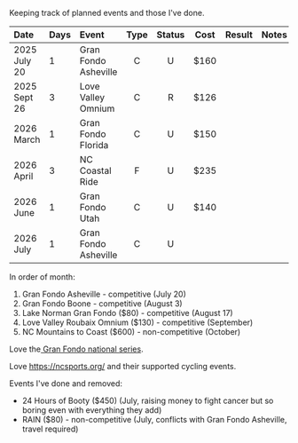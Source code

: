 Keeping track of planned events and those I've done.

| Date         | Days | Event                | Type | Status | Cost | Result | Notes |
| :----------- | :--- | :------------------- | :--: | :----: | :--: | :----: | :---: |
| 2025 July 20 | 1    | Gran Fondo Asheville |  C   |   U    | $160 |        |       |
| 2025 Sept 26 | 3    | Love Valley Omnium   |  C   |   R    | $126 |        |       |
| 2026 March   | 1    | Gran Fondo Florida   |  C   |   U    | $150 |        |       |
| 2026 April   | 3    | NC Coastal Ride      |  F   |   U    | $235 |        |       |
| 2026 June    | 1    | Gran Fondo Utah      |  C   |   U    | $140 |        |       |
| 2026 July    | 1    | Gran Fondo Asheville |  C   |   U    |      |        |       |

In order of month:


1. Gran Fondo Asheville - competitive (July 20)
2. Gran Fondo Boone - competitive (August 3)
3. Lake Norman Gran Fondo ($80) - competitive (August 17)
4. Love Valley Roubaix Omnium ($130) - competitive (September)
5. NC Mountains to Coast ($600) - non-competitive (October)

Love the[ Gran Fondo national series](https://www.granfondonationalseries.com/gfns-events-2025?utm_source=chatgpt.com).

Love https://ncsports.org/ and their supported cycling events.

Events I've done and removed:

- 24 Hours of Booty ($450) (July, raising money to fight cancer but so boring even with everything they add)
- RAIN ($80) - non-competitive (July, conflicts with Gran Fondo Asheville, travel required)